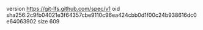 version https://git-lfs.github.com/spec/v1
oid sha256:2c9fb04021e3f64357cbe9110c96ea424cbb0d1f00c24b938616dc0e64063902
size 609
